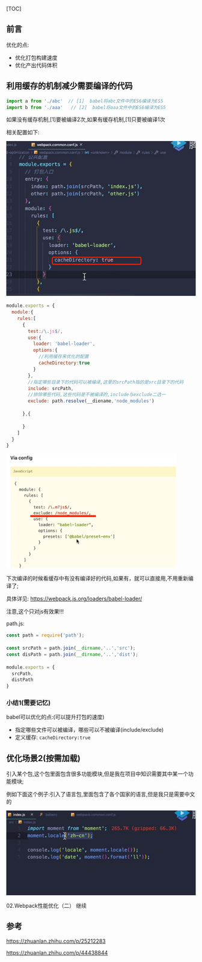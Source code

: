 [TOC]

## 前言
优化的点:
- 优化打包构建速度
- 优化产出代码体积

## 利用缓存的机制减少需要编译的代码

```js
import a from './abc'  // [1]  babel将abc文件中的ES6编译为ES5
import b from './aaa'   // [2]  babel将aaa文件中的ES6编译为ES5

```
如果没有缓存机制,[1]要被编译2次,如果有缓存机制,[1]只要被编译1次


相关配置如下:

![img.png](img.png)

```js
module.exports = {
  module:{
    rules:[
      {
        test:/\.js$/,
        use:{
          loader: 'babel-loader',
          options:{
            //利用缓存来优化的配置
            cacheDirectory:true
          }
        },
        //指定哪些目录下的代码可以被编译,这里的srcPath指的是src目录下的代码
        include: srcPath,
        //排除哪些代码,这些代码是不被编译的,include与exclude二选一
        exclude: path.resolve(__diename,'node_modules')
        
      },{
      
      }
    ]
  }
}
```
![img_1.png](img_1.png)

下次编译的时候看缓存中有没有编译好的代码,如果有，就可以直接用,不用重新编译了;

具体详见: https://webpack.js.org/loaders/babel-loader/

注意,这个只对js有效果!!!

path.js:

```js
const path = require('path');

const srcPath = path.join(__dirname,'..','src');
const disPath = path.join(__dirname,'..','dist');

module.exports = {
  srcPath,
  distPath
}
```

### 小结1(需要记忆)

babel可以优化的点:(可以提升打包的速度)

- 指定哪些文件可以被编译，哪些可以不被编译(include/exclude)
- 定义缓存: `cacheDirectory:true`

## 优化场景2(按需加载)

引入某个包,这个包里面包含很多功能模块,但是我在项目中知识需要其中某一个功能模块;

例如下面这个例子:引入了语言包,里面包含了各个国家的语言,但是我只是需要中文的

![img_2.png](img_2.png)

02.Webpack性能优化（二） 继续


## 参考

https://zhuanlan.zhihu.com/p/25212283

https://zhuanlan.zhihu.com/p/44438844

